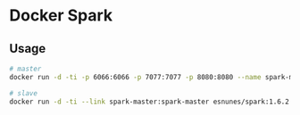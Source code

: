 # Docker Spark

## Usage

```bash
# master
docker run -d -ti -p 6066:6066 -p 7077:7077 -p 8080:8080 --name spark-master esnunes/spark:1.6.2 master.sh

# slave
docker run -d -ti --link spark-master:spark-master esnunes/spark:1.6.2 slave.sh
```
